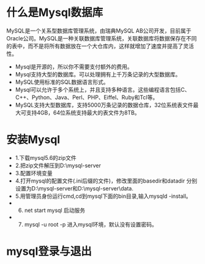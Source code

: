 # 什么是Mysql数据库
MySQL是一个关系型数据库管理系统，由瑞典MySQL AB公司开发，目前属于Oracle公司。MySQL是一种关联数据库管理系统，关联数据库将数据保存在不同的表中，而不是将所有数据放在一个大仓库内，这样就增加了速度并提高了灵活性。
* Mysql是开源的，所以你不需要支付额外的费用。
* Mysql支持大型的数据库。可以处理拥有上千万条记录的大型数据库。
* MySQL使用标准的SQL数据语言形式。
* Mysql可以允许于多个系统上，并且支持多种语言。这些编程语言包括C、C++、Python、Java、Perl、PHP、Eiffel、Ruby和Tcl等。
* MySQL支持大型数据库，支持5000万条记录的数据仓库，32位系统表文件最大可支持4GB，64位系统支持最大的表文件为8TB。

# 安装Mysql
* 1.下载mysql5.6的zip文件
* 2.把zip文件解压到D:\mysql-server
* 3.配置环境变量
* 4.打开mysql的配置文件(.ini后缀的文件)，修改里面的basedir和datadir 分别设置为D:\mysql-server和D:\mysql-server\data.
* 5.用管理员身份运行cmd,cd到mysql下面的bin目录,输入mysqld -install。
* 6. net start mysql 启动服务
* 7. mysql -u root -p 进入mysql环境，默认没有设置密码。

# mysql登录与退出
